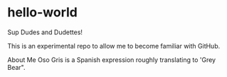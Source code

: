 # hello-world
Sup Dudes and Dudettes!

This is an experimental repo to allow me to become familiar with GitHub.

About Me
Oso Gris is a Spanish expression roughly translating to 'Grey Bear".
